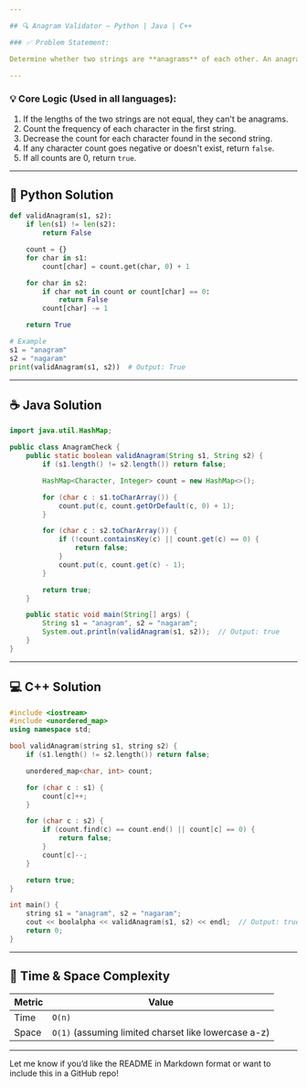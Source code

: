 ```yaml
---

## 🔍 Anagram Validator — Python | Java | C++

### ✅ Problem Statement:

Determine whether two strings are **anagrams** of each other. An anagram is a word or phrase formed by rearranging the letters of a different word or phrase, typically using all original letters exactly once.

---
```


### 💡 Core Logic (Used in all languages):

1. If the lengths of the two strings are not equal, they can't be anagrams.
2. Count the frequency of each character in the first string.
3. Decrease the count for each character found in the second string.
4. If any character count goes negative or doesn't exist, return `false`.
5. If all counts are 0, return `true`.

---

## 🐍 Python Solution

```python
def validAnagram(s1, s2):
    if len(s1) != len(s2):
        return False

    count = {}
    for char in s1:
        count[char] = count.get(char, 0) + 1

    for char in s2:
        if char not in count or count[char] == 0:
            return False
        count[char] -= 1

    return True

# Example
s1 = "anagram"
s2 = "nagaram"
print(validAnagram(s1, s2))  # Output: True
```

---

## ☕ Java Solution

```java
import java.util.HashMap;

public class AnagramCheck {
    public static boolean validAnagram(String s1, String s2) {
        if (s1.length() != s2.length()) return false;

        HashMap<Character, Integer> count = new HashMap<>();

        for (char c : s1.toCharArray()) {
            count.put(c, count.getOrDefault(c, 0) + 1);
        }

        for (char c : s2.toCharArray()) {
            if (!count.containsKey(c) || count.get(c) == 0) {
                return false;
            }
            count.put(c, count.get(c) - 1);
        }

        return true;
    }

    public static void main(String[] args) {
        String s1 = "anagram", s2 = "nagaram";
        System.out.println(validAnagram(s1, s2));  // Output: true
    }
}
```

---

## 💻 C++ Solution

```cpp
#include <iostream>
#include <unordered_map>
using namespace std;

bool validAnagram(string s1, string s2) {
    if (s1.length() != s2.length()) return false;

    unordered_map<char, int> count;

    for (char c : s1) {
        count[c]++;
    }

    for (char c : s2) {
        if (count.find(c) == count.end() || count[c] == 0) {
            return false;
        }
        count[c]--;
    }

    return true;
}

int main() {
    string s1 = "anagram", s2 = "nagaram";
    cout << boolalpha << validAnagram(s1, s2) << endl;  // Output: true
    return 0;
}
```

---

## 📌 Time & Space Complexity

| Metric | Value                                                |
| ------ | ---------------------------------------------------- |
| Time   | `O(n)`                                               |
| Space  | `O(1)` (assuming limited charset like lowercase a-z) |

---

Let me know if you’d like the README in Markdown format or want to include this in a GitHub repo!
